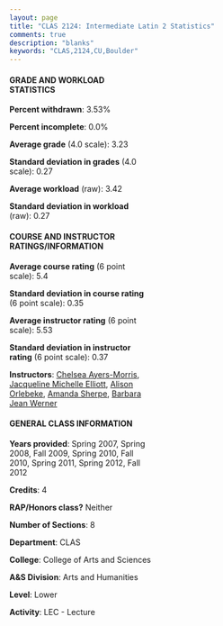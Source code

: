 ```yaml
---
layout: page
title: "CLAS 2124: Intermediate Latin 2 Statistics"
comments: true
description: "blanks"
keywords: "CLAS,2124,CU,Boulder"
---
```

<head>
<script src="https://ajax.googleapis.com/ajax/libs/jquery/2.1.3/jquery.min.js"></script>
<script src="https://dl.dropboxusercontent.com/s/pc42nxpaw1ea4o9/highcharts.js?dl=0"></script>
<!-- <script src="../assets/js/highcharts.js"></script> -->
<style type="text/css">@font-face {
	font-family: "Bebas Neue";
	src: url(https://www.filehosting.org/file/details/544349/BebasNeue Regular.otf) format("opentype");
	}
	h1.Bebas { 
		font-family: "Bebas Neue", Verdana, Tahoma;
	}
</style>
</head>
<body>
	<div id="container" style="float: right; width: 45%; height: 88%; margin-left: 2.5%; margin-right: 2.5%;"></div>
	<script language="JavaScript">
		$(document).ready(function() {
		var chart = {type: 'column'};
		var title = {text: 'Grade Distribution'};
		var xAxis = {categories: ['A','B','C','D','F'],crosshair: true};
		var yAxis = {min: 0,title: {text: 'Percentage'}};
		var tooltip = {headerFormat: '<center><b><span style="font-size:20px">{point.key}</span></b></center>',
		               pointFormat: '<td style="padding:0"><b>{point.y:.1f}%</b></td>',
		               footerFormat: '</table>',shared: true,useHTML: true};
		var plotOptions = {column: {pointPadding: 0.0,borderWidth: 0}};  
		var credits = {enabled: false};var series= [{name: 'Percent',data: [56.67,23.43,12.95,3.59,3.36,]}];
		var json = {};
		json.chart = chart;
		json.title = title;
		json.tooltip = tooltip;
		json.xAxis = xAxis;
		json.yAxis = yAxis;  
		json.series = series;
		json.plotOptions = plotOptions;  
		json.credits = credits;
		$('#container').highcharts(json);
	});
	</script>
</body>
			   
#### GRADE AND WORKLOAD STATISTICS

**Percent withdrawn**: 3.53%

**Percent incomplete**: 0.0%

**Average grade** (4.0 scale): 3.23

**Standard deviation in grades** (4.0 scale): 0.27

**Average workload** (raw): 3.42

**Standard deviation in workload** (raw): 0.27

#### COURSE AND INSTRUCTOR RATINGS/INFORMATION

**Average course rating** (6 point scale): 5.4

**Standard deviation in course rating** (6 point scale): 0.35

**Average instructor rating** (6 point scale): 5.53

**Standard deviation in instructor rating** (6 point scale): 0.37

**Instructors**: <a href='../../instructors/Chelsea_Ayers-Morris'>Chelsea Ayers-Morris</a>, <a href='../../instructors/Jacqueline_Michelle_Elliott'>Jacqueline Michelle Elliott</a>, <a href='../../instructors/Alison_Orlebeke'>Alison Orlebeke</a>, <a href='../../instructors/Amanda_Sherpe'>Amanda Sherpe</a>, <a href='../../instructors/Barbara_Jean_Werner'>Barbara Jean Werner</a>

#### GENERAL CLASS INFORMATION

**Years provided**: Spring 2007, Spring 2008, Fall 2009, Spring 2010, Fall 2010, Spring 2011, Spring 2012, Fall 2012

**Credits**: 4

**RAP/Honors class?** Neither

**Number of Sections**: 8

**Department**: CLAS

**College**: College of Arts and Sciences

**A&S Division**: Arts and Humanities

**Level**: Lower

**Activity**: LEC - Lecture
